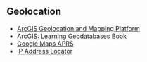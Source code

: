 ## Geolocation
- [ArcGIS Geolocation and Mapping Platform](https://www.arcgis.com/index.html)
- [ArcGIS: Learning Geodatabases Book](http://file.allitebooks.com/20150921/Learning%20ArcGIS%20Geodatabases.pdf)
- [Google Maps APRS](http://aprs.fi/#!lat=43.64250&lng=-79.38720)
- [IP Address Locator](http://www.ipaddresslocation.org/)